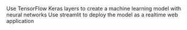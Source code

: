 Use TensorFlow Keras layers to create a machine learning model with neural networks
Use streamlit to deploy the model as a realtime web application
